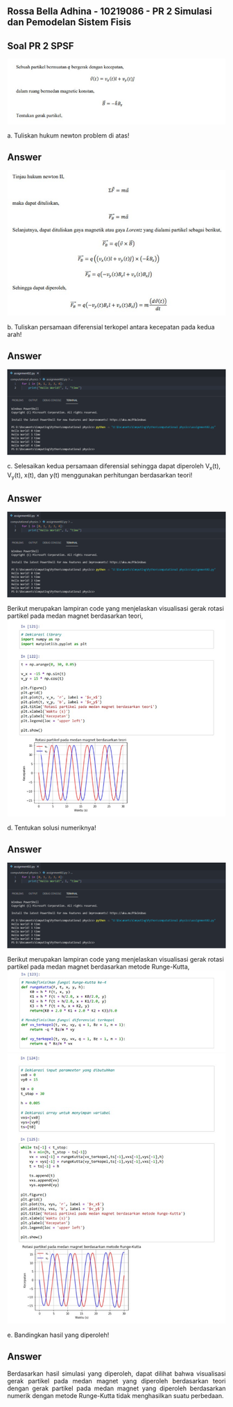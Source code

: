 ## Rossa Bella Adhina - 10219086 - PR 2 Simulasi dan Pemodelan Sistem Fisis
## Soal PR 2 SPSF
![alt text](https://github.com/AldianNurAzmar/python-jupyter-notebook/blob/main/tugas_spsf/10219098_tugas2/Soal%20PR%202%20SPSF.jpg)

a. Tuliskan hukum newton problem di atas!
## Answer
![alt text](https://github.com/AldianNurAzmar/python-jupyter-notebook/blob/main/tugas_spsf/10219098_tugas2/Jawaban%20soal%20(a).jpg)

b. Tuliskan persamaan diferensial terkopel antara kecepatan pada kedua arah!
## Answer
![alt text](https://github.com/AldianNurAzmar/fi3201-01-2021-2/blob/main/assignments/02/10219098/computational%20physics_assignment%2002.png)

c. Selesaikan kedua persamaan diferensial sehingga dapat diperoleh V<sub>x</sub>(t), V<sub>y</sub>(t), x(t), dan y(t) menggunakan perhitungan berdasarkan teori!
## Answer
![alt text](https://github.com/AldianNurAzmar/fi3201-01-2021-2/blob/main/assignments/02/10219098/computational%20physics_assignment%2002.png)

Berikut merupakan lampiran code yang menjelaskan visualisasi gerak rotasi partikel pada medan magnet berdasarkan teori,
![alt text](https://github.com/AldianNurAzmar/python-jupyter-notebook/blob/main/tugas_spsf/10219098_tugas2/Lampiran%20code%20soal%20(c).jpg)

d. Tentukan solusi numeriknya!
## Answer
![alt text](https://github.com/AldianNurAzmar/fi3201-01-2021-2/blob/main/assignments/02/10219098/computational%20physics_assignment%2002.png)

Berikut merupakan lampiran code yang menjelaskan visualisasi gerak rotasi partikel pada medan magnet berdasarkan metode Runge-Kutta,
![alt text](https://github.com/AldianNurAzmar/python-jupyter-notebook/blob/main/tugas_spsf/10219098_tugas2/Lampiran%20code%20soal%20(d)%20bagian%201.jpg)
![alt text](https://github.com/AldianNurAzmar/python-jupyter-notebook/blob/main/tugas_spsf/10219098_tugas2/Lampiran%20code%20soal%20(d)%20bagian%202.jpg)

e. Bandingkan hasil yang diperoleh!
## Answer
<p align="justify">
Berdasarkan hasil simulasi yang diperoleh, dapat dilihat bahwa visualisasi gerak partikel pada medan magnet yang diperoleh berdasarkan teori dengan gerak partikel pada medan magnet yang diperoleh berdasarkan numerik dengan metode Runge-Kutta tidak menghasilkan suatu perbedaan.
  
